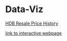# Data-Viz

[HDB Resale Price History](https://public.tableau.com/app/profile/ng.chee.yuan/viz/ResaleFlatPriceHistory/Dashboard1?publish=yes)

[link to interactive webpage](https://ngcheeyuan.github.io/)
